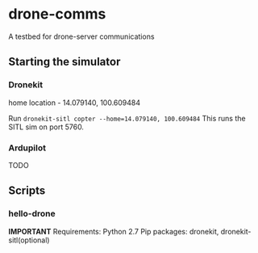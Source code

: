 # drone-comms
A testbed for drone-server communications

## Starting the simulator
### Dronekit
home location - 14.079140, 100.609484

Run ```dronekit-sitl copter --home=14.079140, 100.609484```
This runs the SITL sim on port 5760.

### Ardupilot
TODO


## Scripts

### hello-drone

**IMPORTANT** Requirements: Python 2.7
Pip packages: dronekit, dronekit-sitl(optional)



